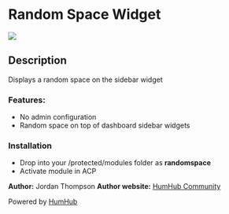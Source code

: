 # Random Space Widget ###

<img src="http://s21.postimg.org/f6exm0c53/Screenshot_1.png">

## Description

Displays a random space on the sidebar widget

### Features:

- No admin configuration
- Random space on top of dashboard sidebar widgets

### Installation

- Drop into your /protected/modules folder as **randomspace**
- Activate module in ACP

__Author:__ Jordan Thompson
__Author website:__ [HumHub Community](http://community.humhub.org/)

Powered by [HumHub](http://humhub.org/)
